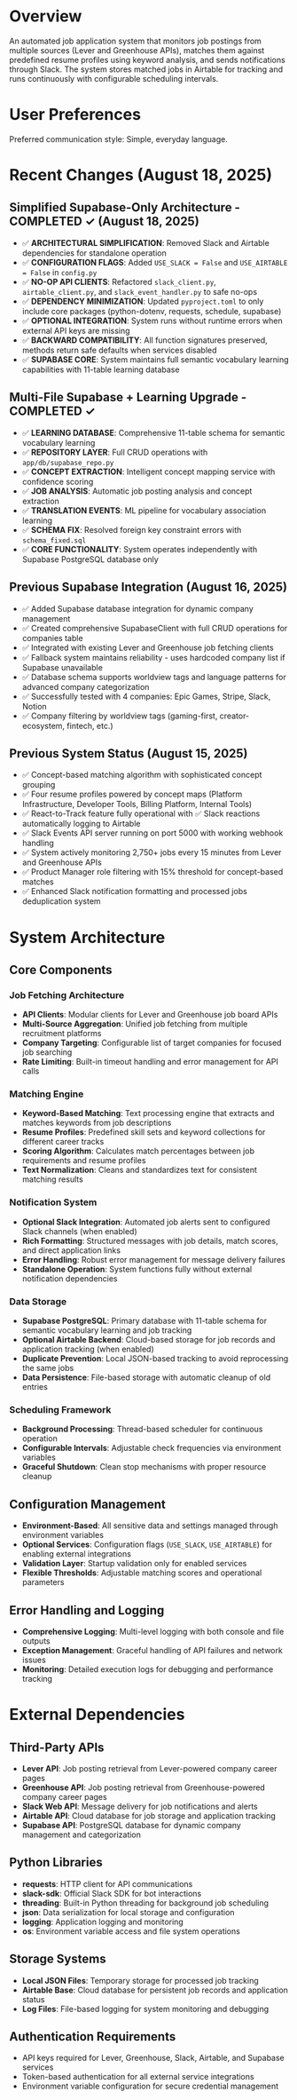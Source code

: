 # Overview

An automated job application system that monitors job postings from multiple sources (Lever and Greenhouse APIs), matches them against predefined resume profiles using keyword analysis, and sends notifications through Slack. The system stores matched jobs in Airtable for tracking and runs continuously with configurable scheduling intervals.

# User Preferences

Preferred communication style: Simple, everyday language.

# Recent Changes (August 18, 2025)

## Simplified Supabase-Only Architecture - COMPLETED ✓ (August 18, 2025)
- ✅ **ARCHITECTURAL SIMPLIFICATION**: Removed Slack and Airtable dependencies for standalone operation
- ✅ **CONFIGURATION FLAGS**: Added `USE_SLACK = False` and `USE_AIRTABLE = False` in `config.py`
- ✅ **NO-OP API CLIENTS**: Refactored `slack_client.py`, `airtable_client.py`, and `slack_event_handler.py` to safe no-ops
- ✅ **DEPENDENCY MINIMIZATION**: Updated `pyproject.toml` to only include core packages (python-dotenv, requests, schedule, supabase)
- ✅ **OPTIONAL INTEGRATION**: System runs without runtime errors when external API keys are missing
- ✅ **BACKWARD COMPATIBILITY**: All function signatures preserved, methods return safe defaults when services disabled
- ✅ **SUPABASE CORE**: System maintains full semantic vocabulary learning capabilities with 11-table learning database

## Multi-File Supabase + Learning Upgrade - COMPLETED ✓
- ✅ **LEARNING DATABASE**: Comprehensive 11-table schema for semantic vocabulary learning
- ✅ **REPOSITORY LAYER**: Full CRUD operations with `app/db/supabase_repo.py`
- ✅ **CONCEPT EXTRACTION**: Intelligent concept mapping service with confidence scoring  
- ✅ **JOB ANALYSIS**: Automatic job posting analysis and concept extraction
- ✅ **TRANSLATION EVENTS**: ML pipeline for vocabulary association learning
- ✅ **SCHEMA FIX**: Resolved foreign key constraint errors with `schema_fixed.sql`
- ✅ **CORE FUNCTIONALITY**: System operates independently with Supabase PostgreSQL database only

## Previous Supabase Integration (August 16, 2025)
- ✅ Added Supabase database integration for dynamic company management
- ✅ Created comprehensive SupabaseClient with full CRUD operations for companies table
- ✅ Integrated with existing Lever and Greenhouse job fetching clients
- ✅ Fallback system maintains reliability - uses hardcoded company list if Supabase unavailable
- ✅ Database schema supports worldview tags and language patterns for advanced company categorization
- ✅ Successfully tested with 4 companies: Epic Games, Stripe, Slack, Notion
- ✅ Company filtering by worldview tags (gaming-first, creator-ecosystem, fintech, etc.)

## Previous System Status (August 15, 2025)
- ✅ Concept-based matching algorithm with sophisticated concept grouping
- ✅ Four resume profiles powered by concept maps (Platform Infrastructure, Developer Tools, Billing Platform, Internal Tools)
- ✅ React-to-Track feature fully operational with ✅ Slack reactions automatically logging to Airtable
- ✅ Slack Events API server running on port 5000 with working webhook handling
- ✅ System actively monitoring 2,750+ jobs every 15 minutes from Lever and Greenhouse APIs
- ✅ Product Manager role filtering with 15% threshold for concept-based matches
- ✅ Enhanced Slack notification formatting and processed jobs deduplication system

# System Architecture

## Core Components

### Job Fetching Architecture
- **API Clients**: Modular clients for Lever and Greenhouse job board APIs
- **Multi-Source Aggregation**: Unified job fetching from multiple recruitment platforms
- **Company Targeting**: Configurable list of target companies for focused job searching
- **Rate Limiting**: Built-in timeout handling and error management for API calls

### Matching Engine
- **Keyword-Based Matching**: Text processing engine that extracts and matches keywords from job descriptions
- **Resume Profiles**: Predefined skill sets and keyword collections for different career tracks
- **Scoring Algorithm**: Calculates match percentages between job requirements and resume profiles
- **Text Normalization**: Cleans and standardizes text for consistent matching results

### Notification System
- **Optional Slack Integration**: Automated job alerts sent to configured Slack channels (when enabled)
- **Rich Formatting**: Structured messages with job details, match scores, and direct application links
- **Error Handling**: Robust error management for message delivery failures
- **Standalone Operation**: System functions fully without external notification dependencies

### Data Storage
- **Supabase PostgreSQL**: Primary database with 11-table schema for semantic vocabulary learning and job tracking
- **Optional Airtable Backend**: Cloud-based storage for job records and application tracking (when enabled)
- **Duplicate Prevention**: Local JSON-based tracking to avoid reprocessing the same jobs
- **Data Persistence**: File-based storage with automatic cleanup of old entries

### Scheduling Framework
- **Background Processing**: Thread-based scheduler for continuous operation
- **Configurable Intervals**: Adjustable check frequencies via environment variables
- **Graceful Shutdown**: Clean stop mechanisms with proper resource cleanup

## Configuration Management
- **Environment-Based**: All sensitive data and settings managed through environment variables
- **Optional Services**: Configuration flags (`USE_SLACK`, `USE_AIRTABLE`) for enabling external integrations
- **Validation Layer**: Startup validation only for enabled services
- **Flexible Thresholds**: Adjustable matching scores and operational parameters

## Error Handling and Logging
- **Comprehensive Logging**: Multi-level logging with both console and file outputs
- **Exception Management**: Graceful handling of API failures and network issues
- **Monitoring**: Detailed execution logs for debugging and performance tracking

# External Dependencies

## Third-Party APIs
- **Lever API**: Job posting retrieval from Lever-powered company career pages
- **Greenhouse API**: Job posting retrieval from Greenhouse-powered company career pages
- **Slack Web API**: Message delivery for job notifications and alerts
- **Airtable API**: Cloud database for job storage and application tracking
- **Supabase API**: PostgreSQL database for dynamic company management and categorization

## Python Libraries
- **requests**: HTTP client for API communications
- **slack-sdk**: Official Slack SDK for bot interactions
- **threading**: Built-in Python threading for background job scheduling
- **json**: Data serialization for local storage and configuration
- **logging**: Application logging and monitoring
- **os**: Environment variable access and file system operations

## Storage Systems
- **Local JSON Files**: Temporary storage for processed job tracking
- **Airtable Base**: Cloud database for persistent job records and application status
- **Log Files**: File-based logging for system monitoring and debugging

## Authentication Requirements
- API keys required for Lever, Greenhouse, Slack, Airtable, and Supabase services
- Token-based authentication for all external service integrations
- Environment variable configuration for secure credential management